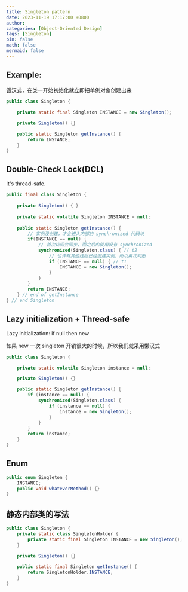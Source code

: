 ```yaml
---
title: Singleton pattern
date: 2023-11-19 17:17:00 +0800
author: 
categories: [Object-Oriented Design]
tags: [Singleton]
pin: false
math: false
mermaid: false
---
```


## Example:

饿汉式，在类一开始初始化就立即把单例对象创建出来

```java
public class Singleton {
    
    private static final Singleton INSTANCE = new Singleton();

    private Singleton() {}

    public static Singleton getInstance() {
        return INSTANCE;
    }
}
```

## Double-Check Lock(DCL)

It's thread-safe.

```java
public final class Singleton {
    
    private Singleton() { }
    
    private static volatile Singleton INSTANCE = null;
    
    public static Singleton getInstance() {
        // 实例没创建，才会进入内部的 synchronized 代码块
        if(INSTANCE == null) {
            // 首次访问会同步，而之后的使用没有 synchronized
            synchronized(Singleton.class) { // t2
                // 也许有其他线程已经创建实例，所以再次判断
                if (INSTANCE == null) { // t1
                    INSTANCE = new Singleton();
                }
            }
        }
        return INSTANCE;
    } // end of getInstance
} // end Singleton
```

## Lazy initialization + Thread-safe

Lazy initialization: if null then new

如果 new 一次 singleton 开销很大的时候，所以我们就采用懒汉式

```java
public class Singleton {

    private static volatile Singleton instance = null;

    private Singleton() {}

    public static Singleton getInstance() {
        if (instance == null) {
            synchronized(Singleton.class) {
                if (instance == null) {
                    instance = new Singleton();
                }
            }
        }
        return instance;
    }
}
```

## Enum

```java
public enum Singleton {
    INSTANCE;
    public void whateverMethod() {}
}
```

## 静态内部类的写法

```java
public class Singleton {
    private static class SingletonHolder {
        private static final Singleton INSTANCE = new Singleton();
    }

    private Singleton() {}
    
    public static final Singleton getInstance() {
        return SingletonHolder.INSTANCE;
    }
}
```
